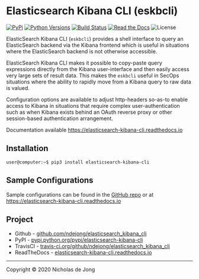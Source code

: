 # Elasticsearch Kibana CLI (eskbcli)
[![PyPi](https://img.shields.io/pypi/v/elasticsearch-kibana-cli.svg)](https://pypi.python.org/pypi/elasticsearch-kibana-cli/)
[![Python Versions](https://img.shields.io/pypi/pyversions/elasticsearch-kibana-cli.svg)](https://github.com/ndejong/elasticsearch-kibana-cli/)
[![Build Status](https://api.travis-ci.org/ndejong/elasticsearch_kibana_cli.svg?branch=master)](https://travis-ci.org/ndejong/elasticsearch_kibana_cli/)
[![Read the Docs](https://img.shields.io/readthedocs/elasticsearch-kibana-cli)](https://elasticsearch-kibana-cli.readthedocs.io)
![License](https://img.shields.io/github/license/ndejong/elasticsearch_kibana_cli.svg)

ElasticSearch Kibana CLI (`eskbcli`) provides a shell interface to query an ElasticSearch backend via 
the Kibana frontend which is useful in situations where the ElasticSearch backend is not otherwise 
accessible.

ElasticSearch Kibana CLI makes it possible to copy-paste query expressions directly from the Kibana 
user-interface and then easily access very large sets of result data.  This makes the `eskbcli` useful 
in SecOps situations where the ability to rapidly move from a Kibana query to raw data is valued. 

Configuration options are available to adjust http-headers so-as-to enable access to Kibana in 
situations that require complex user-authentication such as when Kibana exists behind an OAuth 
reverse proxy or other session-based authentication arrangement.

Documentation available https://elasticsearch-kibana-cli.readthedocs.io

## Installation
```shell
user@computer:~$ pip3 install elasticsearch-kibana-cli
```

## Sample Configurations
Sample configurations can be found in the [GitHub repo](https://github.com/ndejong/elasticsearch_kibana_cli) 
or at https://elasticsearch-kibana-cli.readthedocs.io

## Project
* Github - [github.com/ndejong/elasticsearch_kibana_cli](https://github.com/ndejong/elasticsearch_kibana_cli)
* PyPI - [pypi.python.org/pypi/elasticsearch-kibana-cli](https://pypi.python.org/pypi/elasticsearch-kibana-cli/)
* TravisCI - [travis-ci.org/github/ndejong/elasticsearch_kibana_cli](https://travis-ci.org/github/ndejong/elasticsearch_kibana_cli)
* ReadTheDocs - [elasticsearch-kibana-cli.readthedocs.io](https://elasticsearch-kibana-cli.readthedocs.io)

---
Copyright &copy; 2020 Nicholas de Jong
